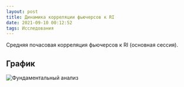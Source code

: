 ```yaml
---
layout: post
title: Динамика корреляции фьючерсов к RI
date: 2021-09-10 00:12:52
tags: Исследования
---
```


Средняя почасовая корреляция фьючерсов к RI (основная сессия).


## График
<img src="https://ragve.ru/images/corrf_ri.png" alt="Фундаментальный анализ">



